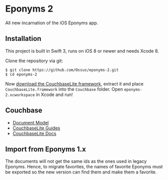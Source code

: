 Eponyms 2
=========

All new incarnation of the iOS Eponyms app.


Installation
------------

This project is built in Swift 3, runs on iOS 8 or newer and needs Xcode 8.

Clone the repository via git:

    $ git clone https://github.com/Ossus/eponyms-2.git
    $ cd eponyms-2

Now [download the CouchbaseLite framework](http://www.couchbase.com/download#cb-mobile), extract it and place `CouchbaseLite.framework` into the `Couchbase` folder.
Open `eponyms-2.xcworkspace` in Xcode and run!


Couchbase
---------

- [Document Model](./DocumentModel.md)
- [CouchbaseLite Guides](http://developer.couchbase.com/mobile/develop/guides/couchbase-lite/native-api/index.html)
- [CouchbaseLite Docs](http://cocoadocs.org/docsets/couchbase-lite-ios/)


Import from Eponyms 1.x
-----------------------

The documents will not get the same ids as the ones used in legacy Eponyms.
Hence, to migrate favorites, the names of favorite Eponyms must be exported so the new version can find them and make them a favorite.
